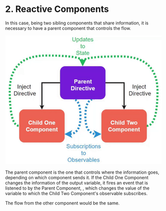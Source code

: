# 2. Reactive Components

In this case, being two sibling components that share information, it is necessary to have a parent component that controls the flow.

![Sibbling Components](/2.%20Reactive%20Components/sibbling-components.gif)

The parent component is the one that controls where the information goes, depending on which component sends it. If the Child One Component changes the information of the output variable, it fires an event that is listened to by the Parent Component, , which changes the value of the variable to which the Child Two Component's observable subscribes. 

The flow from the other component would be the same.